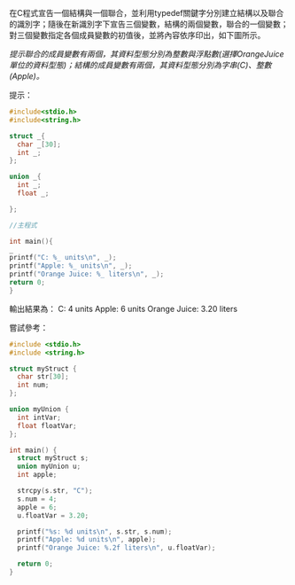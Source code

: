 在C程式宣告一個結構與一個聯合，並利用typedef關鍵字分別建立結構以及聯合的識別字；隨後在新識別字下宣告三個變數，結構的兩個變數，聯合的一個變數；對三個變數指定各個成員變數的初值後，並將內容依序印出，如下圖所示。

*提示聯合的成員變數有兩個，其資料型態分別為整數與浮點數(選擇OrangeJuice單位的資料型態)；結構的成員變數有兩個，其資料型態分別為字串(C)、整數(Apple)。*

提示：
```c
#include<stdio.h>
#include<string.h>

struct _{
  char _[30];
  int _;
};

union _{
  int _;
  float _;

};

//主程式

int main(){
_
printf("C: %_ units\n", _);
printf("Apple: %_ units\n", _);
printf("Orange Juice: %_ liters\n", _);
return 0;
}
```
輸出結果為：
C: 4 units
Apple: 6 units
Orange Juice: 3.20 liters

嘗試參考：
```c
#include <stdio.h>
#include <string.h>

struct myStruct {
  char str[30];
  int num;
};

union myUnion {
  int intVar;
  float floatVar;
};

int main() {
  struct myStruct s;
  union myUnion u;
  int apple;

  strcpy(s.str, "C");
  s.num = 4;
  apple = 6;
  u.floatVar = 3.20;

  printf("%s: %d units\n", s.str, s.num);
  printf("Apple: %d units\n", apple);
  printf("Orange Juice: %.2f liters\n", u.floatVar);

  return 0;
}

```
